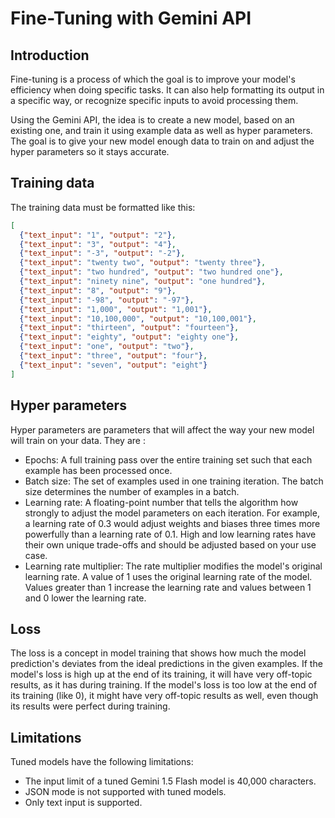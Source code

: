 # Fine-Tuning with Gemini API

## Introduction

Fine-tuning is a process of which the goal is to improve your model's efficiency when doing specific tasks.
It can also help formatting its output in a specific way, or recognize specific inputs to avoid processing them.

Using the Gemini API, the idea is to create a new model, based on an existing one, and train it using example data as well as hyper parameters.
The goal is to give your new model enough data to train on and adjust the hyper parameters so it stays accurate.

## Training data

The training data must be formatted like this:
```json
[
  {"text_input": "1", "output": "2"},
  {"text_input": "3", "output": "4"},
  {"text_input": "-3", "output": "-2"},
  {"text_input": "twenty two", "output": "twenty three"},
  {"text_input": "two hundred", "output": "two hundred one"},
  {"text_input": "ninety nine", "output": "one hundred"},
  {"text_input": "8", "output": "9"},
  {"text_input": "-98", "output": "-97"},
  {"text_input": "1,000", "output": "1,001"},
  {"text_input": "10,100,000", "output": "10,100,001"},
  {"text_input": "thirteen", "output": "fourteen"},
  {"text_input": "eighty", "output": "eighty one"},
  {"text_input": "one", "output": "two"},
  {"text_input": "three", "output": "four"},
  {"text_input": "seven", "output": "eight"}
]
```

## Hyper parameters

Hyper parameters are parameters that will affect the way your new model will train on your data.
They are :
* Epochs: A full training pass over the entire training set such that each example has been processed once.
* Batch size: The set of examples used in one training iteration. The batch size determines the number of examples in a batch.
* Learning rate: A floating-point number that tells the algorithm how strongly to adjust the model parameters on each iteration. For example, a learning rate of 0.3 would adjust weights and biases three times more powerfully than a learning rate of 0.1. High and low learning rates have their own unique trade-offs and should be adjusted based on your use case.
* Learning rate multiplier: The rate multiplier modifies the model's original learning rate. A value of 1 uses the original learning rate of the model. Values greater than 1 increase the learning rate and values between 1 and 0 lower the learning rate.

## Loss

The loss is a concept in model training that shows how much the model prediction's deviates from the ideal predictions in the given examples.
If the model's loss is high up at the end of its training, it will have very off-topic results, as it has during training.
If the model's loss is too low at the end of its training (like 0), it might have very off-topic results as well, even though its results were perfect during training.

## Limitations

Tuned models have the following limitations:
* The input limit of a tuned Gemini 1.5 Flash model is 40,000 characters.
* JSON mode is not supported with tuned models.
* Only text input is supported.